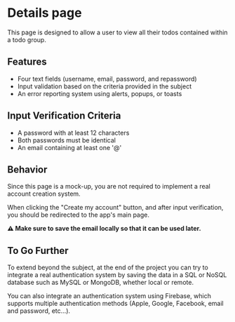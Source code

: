 # Details page

This page is designed to allow a user to view all their todos contained within a todo group.

## Features

-   Four text fields (username, email, password, and repassword)
-   Input validation based on the criteria provided in the subject
-   An error reporting system using alerts, popups, or toasts

## Input Verification Criteria

-   A password with at least 12 characters
-   Both passwords must be identical
-   An email containing at least one '@'

## Behavior

Since this page is a mock-up, you are not required to implement a real account creation system.

When clicking the "Create my account" button, and after input verification, you should be redirected to the app's main page.

**⚠️ Make sure to save the email locally so that it can be used later.**

## To Go Further

To extend beyond the subject, at the end of the project you can try to integrate a real authentication system by saving the data in a SQL or NoSQL database such as MySQL or MongoDB, whether local or remote.

You can also integrate an authentication system using Firebase, which supports multiple authentication methods (Apple, Google, Facebook, email and password, etc...).
